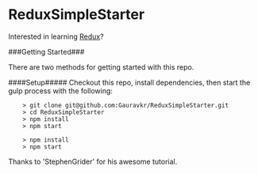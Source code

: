 # ReduxSimpleStarter

Interested in learning [Redux](https://www.udemy.com/react-redux/)?

###Getting Started###

There are two methods for getting started with this repo.

####Setup#####
Checkout this repo, install dependencies, then start the gulp process with the following:

```
	> git clone git@github.com:Gauravkr/ReduxSimpleStarter.git
	> cd ReduxSimpleStarter
	> npm install
	> npm start
```

```
	> npm install
	> npm start
```

Thanks to 'StephenGrider' for his awesome tutorial.
